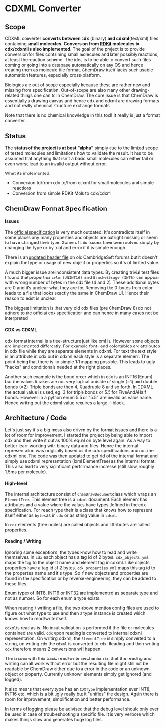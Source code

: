 # CDXML Converter

## Scope

CDXML converter **converts between cdx** (binary) **and cdxml**(text/xml) files containing **small molecules**. **Conversion from [RDKit](https://github.com/rdkit/rdkit) molecules to cdx/cdxml is also implemented**. The goal of the project is to provide conversion for files containing small molecules and later possibly reactions, at least the reaction scheme. The idea is to be able to convert such files coming or going into a database automatically on any OS and hence treating them as molecule file format. ChemDraw itself lacks such usable automation features, especially cross-platform.

Biologics are out of scope especially because these are rather new and missing from specification. Out-of-scope are also many other drawing-related things one can to in ChemDraw. The core issue is that ChemDraw is essentially a drawing canvas and hence cdx and cdxml are drawing formats and not really chemical structure exchange formats.

Note that there is no chemical knowledge in this tool! It really is just a format converter.

## Status

The **status of the project is at best "alpha"** simply due to the limited scope of tested molecules and limitations how to validate the result. It has to be assumed that anything that isn't a basic small molecules can either fail or even worse lead to an invalid output without error. 

What its implemented:

- Conversion to/from cdx to/from cdxml for small molecules and simple reactions
- Conversion from simple RDKit Mols to cdx/cdxml

## ChemDraw Format Specification

#### Issues

The [official specification](https://www.cambridgesoft.com/services/documentation/sdk/chemdraw/cdx/General.htm) is very much outdated. It's contradicts itself in some places any many properties and objects are outright missing or seem to have changed their type. Some of this issues have been solved simply by changing the type or by trial and error if it is simple enough.

There is an [updated header file](http://forums.cambridgesoft.com/messageview.aspx?catid=12&threadid=3822) on old CambridgeSoft forums but it doesn't explain the type or usage of new object or properties so it's of limited value.

A much bigger issue are inconsistent data types. By creating trivial test files I found that properties `color(UNINT16) `and `BracketUsage (INT8)` can appear with wrong number of bytes in the cdx file (4 and 2). These additional bytes are 0 and it's unclear what they are for. Removing the 0-bytes from color leads to a file that looks exactly the same in ChemDraw UI. Hence their reason to exist is unclear.

The biggest limitation is that very old cdx files (pre ChemDraw 8) do not adhere to the official cdx specification and can hence in many cases not be interpreted.

#### CDX vs CDXML

cdx format internal is a tree-structure just like xml is. However some objects are implemented differently. For example font- and colortables are attributes in cdx file while they are separate elements in cdxml. For text the text style is an attribute in cdx but in cdxml each style is a separate element. The point being that there is no simple 1:1 mapping possible. This leads to ugly "hacks" and conditionals needed at the right places.

Another such example is the bond order which in cdx is an INT16 (Enum) but the values it takes are not very logical outside of single (=1) and double bonds (=2). Triple bonds are then 4, Quadruple 8 and so forth. In CDXML the actual value is used, eg. 3 for triple bonds or 5.5 for FiveAndAHalf bonds. However in a python enum 5.5 or "5.5" are invalid as value name. Hence writing out the cdxml value requires a large if-block.

## Architecture / Code

Let's just say it's a big mess also driven by the format issues and there is a lot of room for improvement. I started the project by being able to import cdx and then write it out as 100% equal on byte level again. As a way to better learn working with binary data and files. Hence the internal representation was originally based on the cdx specifications and not the cdxml one. The code was then updated to get rid of the internal format and simply use cdxml representation (lxml ElementTree) as the internal format. This also lead to very siginficant performance increase (still slow, roughly 1.5ms per molecule).

#### High-level

The internal architecture consist of `ChemDrawDocument`class which wraps an `ElementTree`. This element tree is a `cdxml` document. Each element has attributes and a value where the values have types defined in the cdx specification. For reach type their is a class that knows how to represent itself either as `bytes`as in `cdx` or as string value in `cdxml`.

In `cdx` elements (tree nodes) are called objects and attributes are called properties.

#### Reading / Writing

Ignoring some exceptions, the types know how to read and write themselves. In `cdx` each object has a tag id of 2 bytes. `cdx_objects.yml` maps the tag to the object name and element tag in cdxml. Like objects, properties have a tag id of 2 bytes. `cdx_properties.yml` maps this tag id to the properties name and it's type. So if new objects and properties are found in the specification or by reverse-engineering,  they can be added to these files.

Enum types of INT8, INT16 or INT32 are implemented as separate type and not as number. So for each enum a type exists.

When reading / writing a file, the two above mention config files are used to figure out what type to use and then a type instance is created which knows how to read/write itself.

`cdxml`is read as is. No input validation is performed if the file or molecules contained are valid. `cdx` upon reading is converted to internal cdxml representation. On writing cdxml, the `ElementTree` is simply converted to a string, on writing `cdx` the `cdxml` is converted to `cdx`. Reading and then writing `cdx` therefore means 2 conversions will happen.

The issues with this basic read/write mechanism is, that the reading and writing can all work without error but the resulting file might still not be readable by ChemDraw either due to a error in the code or an unknown object or property. Currently unknown elements simply get ignored (and logged).

It also means that every type has an `CDXType` implementation even INT8, INT16 etc. which is a bit ugly really but it "unifies" the design. Again there is room for improvement, simplification and better performance.

In terms of logging please be adivised that the debug level should only ever be used in case of troubleshooting a specific file. It is very verbose which makes things slow and generates huge log files.
